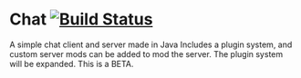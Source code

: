 # Chat [![Build Status](https://travis-ci.org/Infuzion/Chat.svg?branch=master)](https://travis-ci.org/Infuzion/Chat)
A simple chat client and server made in Java
Includes a plugin system, and custom server mods can be added to mod the server.
The plugin system will be expanded.
This is a BETA.

